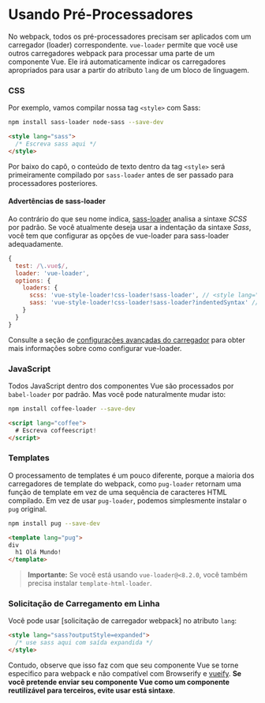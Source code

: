 # Usando Pré-Processadores

No webpack, todos os pré-processadores precisam ser aplicados com um carregador \(loader\) correspondente. `vue-loader` permite que você use outros carregadores webpack para processar uma parte de um componente Vue. Ele irá automaticamente indicar os carregadores apropriados para usar a partir do atributo `lang` de um bloco de linguagem.

### CSS

Por exemplo, vamos compilar nossa tag `<style>` com Sass:

```bash
npm install sass-loader node-sass --save-dev
```

```html
<style lang="sass">
  /* Escreva sass aqui */
</style>
```

Por baixo do capô, o conteúdo de texto dentro da tag `<style>` será primeiramente compilado por `sass-loader` antes de ser passado para processadores posteriores.

#### Advertências de sass-loader

Ao contrário do que seu nome indica, [sass-loader](https://github.com/jtangelder/sass-loader) analisa a sintaxe *SCSS* por padrão. Se você atualmente deseja usar a indentação da sintaxe *Sass*, você tem que configurar as opções de vue-loader para sass-loader adequadamente.

```js
{
  test: /\.vue$/,
  loader: 'vue-loader',
  options: {
    loaders: {
      scss: 'vue-style-loader!css-loader!sass-loader', // <style lang="scss">
      sass: 'vue-style-loader!css-loader!sass-loader?indentedSyntax' // <style lang="sass">
    }
  }
}
```

Consulte a seção de [configurações avançadas do carregador](./advanced.md)  para obter mais informações sobre como configurar vue-loader.

### JavaScript

Todos JavaScript dentro dos componentes Vue são processados por `babel-loader` por padrão. Mas você pode naturalmente mudar isto:

```bash
npm install coffee-loader --save-dev
```

```html
<script lang="coffee">
  # Escreva coffeescript!
</script>
```

### Templates

O processamento de templates é um pouco diferente, porque a maioria dos carregadores de template do webpack, como `pug-loader` retornam uma função de template em vez de uma sequência de caracteres HTML compilado. Em vez de usar `pug-loader`, podemos simplesmente instalar o `pug` original.

```bash
npm install pug --save-dev
```

```html
<template lang="pug">
div
  h1 Olá Mundo!
</template>
```

> **Importante:** Se você está usando `vue-loader@<8.2.0`, você também precisa instalar `template-html-loader`.

### Solicitação de Carregamento em Linha

Você pode usar \[solicitação de carregador webpack\] no atributo `lang`:

```html
<style lang="sass?outputStyle=expanded">
  /* use sass aqui com saída expandida */
</style>
```

Contudo, observe que isso faz com que seu componente Vue se torne especifico para webpack e não compatível com Browserify e [vueify](https://github.com/vuejs/vueify). **Se você pretende enviar seu componente Vue como um componente reutilizável para terceiros, evite usar está sintaxe**.
